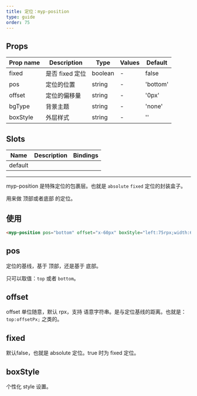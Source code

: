 ```yaml
---
title: 定位：myp-position
type: guide
order: 75
---
```


## Props

| Prop name | Description     | Type    | Values | Default  |
| --------- | --------------- | ------- | ------ | -------- |
| fixed     | 是否 fixed 定位 | boolean | -      | false    |
| pos       | 定位的位置      | string  | -      | 'bottom' |
| offset    | 定位的偏移量    | string  | -      | '0px'    |
| bgType    | 背景主题        | string  | -      | 'none'   |
| boxStyle  | 外层样式        | string  | -      | ''       |

## Slots

| Name    | Description | Bindings |
| ------- | ----------- | -------- |
| default |             |          |

---

myp-position 是特殊定位的包裹层。也就是 `absolute` `fixed` 定位的封装盒子。

用来做 顶部或者底部 的定位。

## 使用

```html
<myp-position pos="bottom" offset="x-60px" boxStyle="left:75rpx;width:600rpx;"></myp-position>
```

## pos

定位的基线，基于 顶部，还是基于 底部。

只可以取值：`top` 或者 `bottom`。

## offset

offset 单位随意，默认 rpx，支持 语意字符串。是与定位基线的距离。也就是：`top:offsetPx;` 之类的。

## fixed

默认false，也就是 absolute 定位。true 时为 fixed 定位。

## boxStyle

个性化 style 设置。
